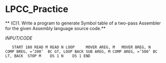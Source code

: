 # LPCC_Practice
** (C)1. Write a program to generate Symbol table of a two-pass Assembler for the given Assembly language source code.**

*INPUT/CODE*

`    START 180
    READ M
    READ N
LOOP	 MOVER AREG, M  
	 MOVER BREG, N  
    COMP BREG, =’200’ 
	 BC GT, LOOP
BACK SUB AREG, M
            COMP AREG, =’500’
	 BC  LT, BACK 
    STOP
M	 DS	1
N	 DS	1
	 END
`


